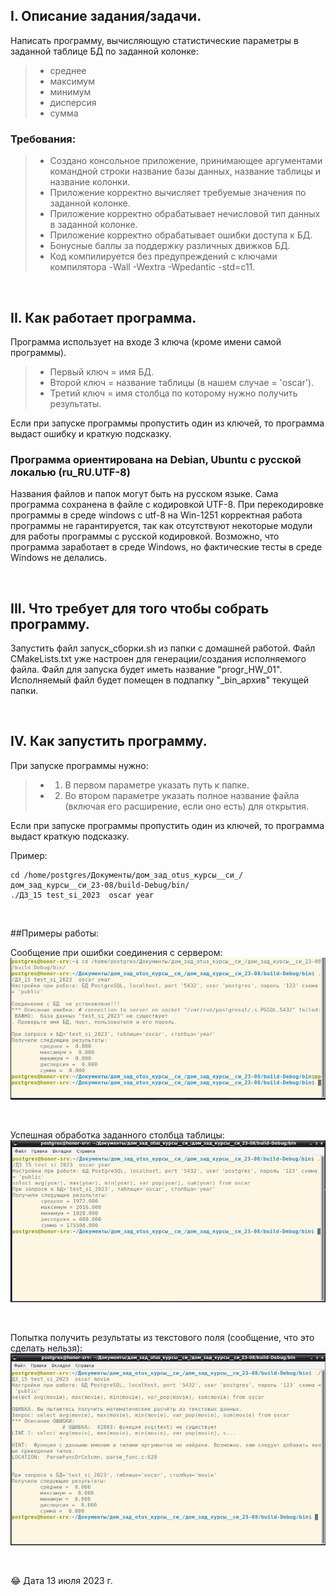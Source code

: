 ## I. Описание задания/задачи.

Написать программу, вычисляющую статистические параметры в заданной таблице БД по заданной колонке:
> * среднее
> * максимум
> * минимум
> * дисперсия
> * сумма

### Требования:
> * Создано консольное приложение, принимающее аргументами командной строки название базы данных, название таблицы и название колонки.
> * Приложение корректно вычисляет требуемые значения по заданной колонке.
> * Приложение корректно обрабатывает нечисловой тип данных в заданной колонке.
> * Приложение корректно обрабатывает ошибки доступа к БД.
> * Бонусные баллы за поддержку различных движков БД.
> * Код компилируется без предупреждений с ключами компилятора -Wall -Wextra -Wpedantic -std=c11.

<p> &nbsp; </p> 


## II. Как работает программа.

Программа использует на входе 3 ключа (кроме имени самой программы). 
> * Первый ключ = имя БД. 
> * Второй ключ = название таблицы (в нашем случае = 'oscar').
> * Третий ключ = имя столбца по которому нужно получить результаты.

Если при запуске программы пропустить один из ключей, то программа выдаст ошибку и краткую подсказку.

### Программа ориентирована на Debian, Ubuntu с русской локалью (ru_RU.UTF-8)

Названия файлов и папок могут быть на русском языке. Сама программа сохранена в файле с кодировкой UTF-8. 
При перекодировке программы в среде windows с utf-8 на Win-1251 корректная работа программы не гарантируется, так как  отсутствуют некоторые модули для работы программы с русской кодировкой. Возможно, что программа заработает в среде Windows, но фактические тесты в среде Windows не делались. 

<p> &nbsp; </p> 


## III. Что требует для того чтобы собрать программу.

Запустить файл запуск_сборки.sh из папки с домашней работой. Файл CMakeLists.txt уже настроен для генерации/создания исполняемого файла. 
Файл для запуска будет иметь название "progr_HW_01".
Исполняемый файл будет помещен в подпапку "_bin_архив" текущей папки.

<p> &nbsp; </p> 


## IV. Как запустить программу.

При запуске программы нужно: 
> * 1) В первом параметре указать путь к папке.
> * 2) Во втором параметре указать полное название файла (включая его расширение, если оно есть) для открытия.

Если при запуске программы пропустить один из ключей, то программа выдаст краткую подсказку.

Пример: 

```
cd /home/postgres/Документы/дом_зад_otus_курсы__си_/дом_зад_курсы__си_23-08/build-Debug/bin/
./ДЗ_15 test_si_2023  oscar year
```

<p> &nbsp; </p>   

##Примеры работы:


Сообщение при ошибки соединения с сервером:
![Ошибка соединения с сервером](https://github.com/Sartakov-Aleksey/OTUS_2023_C07_HW/blob/main/DZ_15/img/error_connect.png)

<p> &nbsp; </p>   


Успешная обработка заданного столбца таблицы:
![Успешная обработка](https://github.com/Sartakov-Aleksey/OTUS_2023_C07_HW/blob/main/DZ_15/img/ok.png)

<p> &nbsp; </p>   

Попытка получить результаты из текстового поля (сообщение, что это сделать нельзя):
![Попытка получить результаты из текстового поля](https://github.com/Sartakov-Aleksey/OTUS_2023_C07_HW/blob/main/DZ_15/img/column_as_text.png)

<p> &nbsp; </p>   

😂 Дата 13 июля 2023 г.

<p> &nbsp; </p>   
